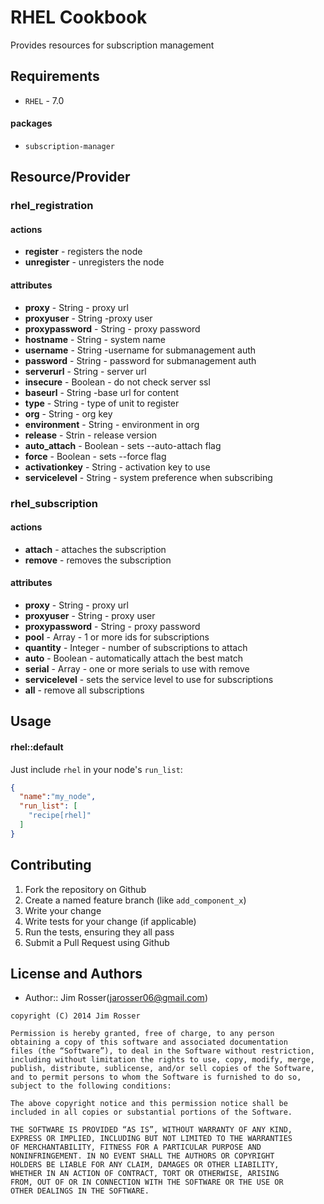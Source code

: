 RHEL Cookbook
=============
Provides resources for subscription management

Requirements
------------
- `RHEL` - 7.0

#### packages
- `subscription-manager`

Resource/Provider
-----------------

### rhel_registration

#### actions

- **register** - registers the node
- **unregister** - unregisters the node

#### attributes

- **proxy** - String - proxy url
- **proxyuser** - String -proxy user
- **proxypassword** - String - proxy password
- **hostname** - String - system name
- **username** - String -username for submanagement auth
- **password** - String - password for submanagement auth
- **serverurl** - String - server url
- **insecure** - Boolean - do not check server ssl
- **baseurl** - String -base url for content
- **type** - String - type of unit to register
- **org** - String - org key
- **environment** - String - environment in org
- **release** - Strin - release version
- **auto_attach** - Boolean - sets --auto-attach flag
- **force** - Boolean - sets --force flag
- **activationkey** - String - activation key to use
- **servicelevel** - String - system preference when subscribing

### rhel_subscription

#### actions

- **attach** - attaches the subscription
- **remove** - removes the subscription

#### attributes

- **proxy** - String - proxy url
- **proxyuser** - String - proxy user
- **proxypassword** - String - proxy password
- **pool** - Array - 1 or more ids for subscriptions
- **quantity** - Integer - number of subscriptions to attach
- **auto** - Boolean - automatically attach the best match
- **serial** - Array - one or more serials to use with remove
- **servicelevel** - sets the service level to use for subscriptions
- **all** - remove all subscriptions

Usage
-----
#### rhel::default
Just include `rhel` in your node's `run_list`:

```json
{
  "name":"my_node",
  "run_list": [
    "recipe[rhel]"
  ]
}
```

Contributing
------------
1. Fork the repository on Github
2. Create a named feature branch (like `add_component_x`)
3. Write your change
4. Write tests for your change (if applicable)
5. Run the tests, ensuring they all pass
6. Submit a Pull Request using Github

License and Authors
-------------------
- Author:: Jim Rosser(jarosser06@gmail.com)

```text
copyright (C) 2014 Jim Rosser

Permission is hereby granted, free of charge, to any person
obtaining a copy of this software and associated documentation
files (the “Software”), to deal in the Software without restriction,
including without limitation the rights to use, copy, modify, merge,
publish, distribute, sublicense, and/or sell copies of the Software,
and to permit persons to whom the Software is furnished to do so,
subject to the following conditions:

The above copyright notice and this permission notice shall be
included in all copies or substantial portions of the Software.

THE SOFTWARE IS PROVIDED “AS IS”, WITHOUT WARRANTY OF ANY KIND,
EXPRESS OR IMPLIED, INCLUDING BUT NOT LIMITED TO THE WARRANTIES
OF MERCHANTABILITY, FITNESS FOR A PARTICULAR PURPOSE AND
NONINFRINGEMENT. IN NO EVENT SHALL THE AUTHORS OR COPYRIGHT
HOLDERS BE LIABLE FOR ANY CLAIM, DAMAGES OR OTHER LIABILITY,
WHETHER IN AN ACTION OF CONTRACT, TORT OR OTHERWISE, ARISING
FROM, OUT OF OR IN CONNECTION WITH THE SOFTWARE OR THE USE OR
OTHER DEALINGS IN THE SOFTWARE.
```
